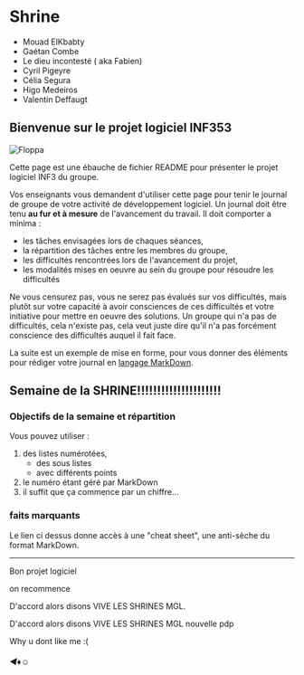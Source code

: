 # Shrine #

* Mouad ElKbabty
* Gaétan Combe
* Le dieu incontesté ( aka Fabien)
* Cyril Pigeyre
* Célia Segura
* Higo Medeiros
* Valentin Deffaugt

## Bienvenue sur le projet logiciel INF353

![Floppa](https://i.imgur.com/sW754gk.jpg)

Cette page est une ébauche de fichier README pour présenter le projet logiciel INF3 du groupe.

Vos enseignants vous demandent d'utiliser cette page pour tenir le journal de groupe de votre activité de développement logiciel. 
Un journal doit être tenu **au fur et à mesure** de l'avancement du travail. Il doit comporter a minima :

* les tâches envisagées lors de chaques séances, 
* la répartition des tâches entre les membres du groupe, 
* les difficultés rencontrées lors de l'avancement du projet,
* les modalités mises en oeuvre au sein du groupe pour résoudre les difficultés

Ne vous censurez pas, vous ne serez pas évalués sur vos difficultés, mais plutôt sur votre capacité à avoir consciences de ces difficultés et votre initiative pour mettre en oeuvre des solutions. Un groupe qui n'a pas de difficultés, cela n'existe pas, cela veut juste dire qu'il n'a pas forcément conscience des difficultés auquel il fait face.

La suite est un exemple de mise en forme, pour vous donner des éléments pour rédiger votre journal en [langage MarkDown](https://github.com/adam-p/markdown-here/wiki/Markdown-Cheatsheet).

## Semaine de la SHRINE!!!!!!!!!!!!!!!!!!!!!

### Objectifs de la semaine et répartition

Vous pouvez utiliser :

1. des listes numérotées, 
    * des sous listes
    * avec différents points
1. le numéro étant géré par MarkDown
2. il suffit que ça commence par un chiffre...

### faits marquants

Le lien ci dessus donne accès à une "cheat sheet", une anti-sèche du format MarkDown.


-------

Bon projet logiciel

on recommence


D'accord alors disons VIVE LES SHRINES MGL.

D'accord alors disons VIVE LES SHRINES MGL
nouvelle pdp



Why u dont like me :(

<h5> ◄♦☺ </h5>


